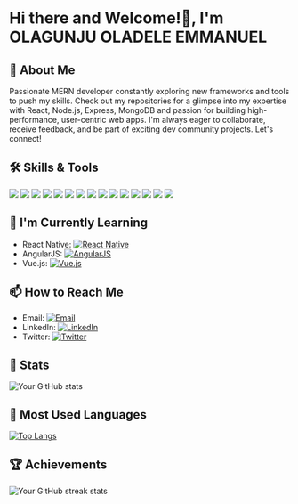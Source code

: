 <!-- Your Banner Here -->
<!-- You can use an image, GIF, or a combination of text and images for your banner -->

# Hi there and Welcome!👋, I'm OLAGUNJU OLADELE EMMANUEL 

## 🚀 About Me
Passionate MERN developer constantly exploring new frameworks and tools to push my skills. Check out my repositories for a glimpse into my expertise with React, Node.js, Express, MongoDB and passion for building high-performance, user-centric web apps. I'm always eager to collaborate, receive feedback, and be part of exciting dev community projects. Let's connect!

<!-- Add a short paragraph about yourself -->



## 🛠️ Skills & Tools
<!-- Add your skills and tools as badges/icons -->
![](https://img.shields.io/badge/Code-JavaScript-informational?style=flat&color=informational&logo=javascript)
![](https://img.shields.io/badge/Code-React-informational?style=flat&color=informational&logo=react)
![](https://img.shields.io/badge/ExpressJS-informational?style=flat&color=informational&logo=express)
![](https://img.shields.io/badge/MongoDB-informational?style=flat&color=informational&logo=mongodb)
![](https://img.shields.io/badge/Code-Node-informational?style=flat&color=informational&logo=node.js)
![](https://img.shields.io/badge/Code-TypeScript-informational?style=flat&color=informational&logo=typescript)
![](https://img.shields.io/badge/NextJS-informational?style=flat&color=informational&logo=next.js)
![](https://img.shields.io/badge/CSS-informational?style=flat&color=informational&logo=css3)
![](https://img.shields.io/badge/HTML-informational?style=flat&color=informational&logo=html5)
![](https://img.shields.io/badge/Prisma-informational?style=flat&color=informational&logo=prisma)
![](https://img.shields.io/badge/MySql-informational?style=flat&color=black&logo=mysql)
![](https://img.shields.io/badge/GIT-informational?style=flat&color=informational&logo=git)
![](https://img.shields.io/badge/GitHub-informational?style=flat&color=informational&logo=github)
![](https://img.shields.io/badge/Firebase-informational?style=flat&color=informational&logo=firebase)
![](https://img.shields.io/badge/Tailwind-CSS-informational?style=flat&color=informational&logo=tailwindcss)





<!-- Add more badges for your other skills -->

## 🌱 I'm Currently Learning
<!-- Add the technologies or skills you're currently learning -->
- React Native: [![React Native](https://img.shields.io/badge/-React_Native-61DAFB?style=flat-square&logo=react&logoColor=white)](https://reactnative.dev/)
- AngularJS: [![AngularJS](https://img.shields.io/badge/-AngularJS-DD0031?style=flat-square&logo=angular&logoColor=white)](https://angularjs.org/)
- Vue.js: [![Vue.js](https://img.shields.io/badge/-Vue.js-4FC08D?style=flat-square&logo=vue.js&logoColor=white)](https://vuejs.org/)

<!--
## 👨‍💻 My Projects
<!-- Add links to your GitHub projects
- [Project 1](link-to-project-1)
- [Project 2](link-to-project-2)
- [Project 3](link-to-project-3)-->

## 📫 How to Reach Me
<!-- Add your contact information and social media links -->
- Email: [![Email](https://img.shields.io/badge/-Email-D14836?style=flat&logo=gmail&logoColor=white)](mailto:oladeleemmanuelolagunju@gmail.com)
- LinkedIn: [![LinkedIn](https://img.shields.io/badge/-LinkedIn-0077B5?style=flat&logo=linkedin&logoColor=white)](https://www.linkedin.com/in/mlo-olagunju/)
- Twitter: [![Twitter](https://img.shields.io/badge/-Twitter-1DA1F2?style=flat&logo=twitter&logoColor=white)](https://twitter.com/mlo_olagunju)

<!-- Website: [Your Website](https://www.yourwebsite.com)-->

## 🚀 Stats
<!-- Add your GitHub stats using GitHub Readme Stats -->
![Your GitHub stats](https://github-readme-stats.vercel.app/api?username=MLO-OLAGUNJU&show_icons=true&theme=radical)

## 🚀 Most Used Languages
<!-- Add your most used languages using GitHub Readme Stats -->
[![Top Langs](https://github-readme-stats.vercel.app/api/top-langs/?username=MLO-OLAGUNJU&layout=compact&theme=radical)](https://github.com/MLO-OLAGUNJU)

## 🏆 Achievements
<!-- Add your GitHub achievements using GitHub Readme Streak Stats -->
![Your GitHub streak stats](https://github-readme-streak-stats.herokuapp.com/?user=MLO-OLAGUNJU&theme=radical)

<!-- Feel free to add more sections based on your preferences -->
